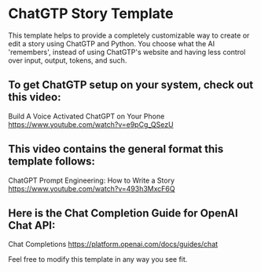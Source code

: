 # ChatGTP Story Template

This template helps to provide a completely customizable way to create or edit a story using ChatGTP and Python.  You choose what the AI 'remembers', instead of using ChatGTP's website and having less control over input, output, tokens, and such.


## To get ChatGTP setup on your system, check out this video:

Build A Voice Activated ChatGPT on Your Phone
https://www.youtube.com/watch?v=e9pCg_QSezU


## This video contains the general format this template follows:

ChatGPT Prompt Engineering: How to Write a Story
https://www.youtube.com/watch?v=493h3MxcF6Q


## Here is the Chat Completion Guide for OpenAI Chat API:

Chat Completions
https://platform.openai.com/docs/guides/chat


Feel free to modify this template in any way you see fit.